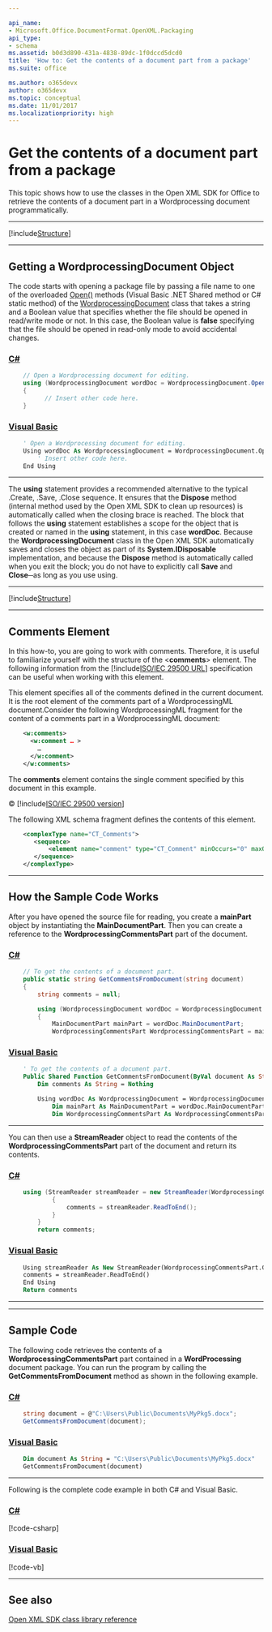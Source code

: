 ```yaml
---

api_name:
- Microsoft.Office.DocumentFormat.OpenXML.Packaging
api_type:
- schema
ms.assetid: b0d3d890-431a-4838-89dc-1f0dccd5dcd0
title: 'How to: Get the contents of a document part from a package'
ms.suite: office

ms.author: o365devx
author: o365devx
ms.topic: conceptual
ms.date: 11/01/2017
ms.localizationpriority: high
---
```

# Get the contents of a document part from a package

This topic shows how to use the classes in the Open XML SDK for
Office to retrieve the contents of a document part in a Wordprocessing
document programmatically.



--------------------------------------------------------------------------------
[!include[Structure](../includes/word/packages-and-document-parts.md)]


---------------------------------------------------------------------------------
## Getting a WordprocessingDocument Object
The code starts with opening a package file by passing a file name to
one of the overloaded [Open()](/dotnet/api/documentformat.openxml.packaging.wordprocessingdocument.open) methods (Visual Basic .NET Shared
method or C\# static method) of the [WordprocessingDocument](/dotnet/api/documentformat.openxml.packaging.wordprocessingdocument) class that takes a
string and a Boolean value that specifies whether the file should be
opened in read/write mode or not. In this case, the Boolean value is
**false** specifying that the file should be
opened in read-only mode to avoid accidental changes.

### [C#](#tab/cs-0)
```csharp
    // Open a Wordprocessing document for editing.
    using (WordprocessingDocument wordDoc = WordprocessingDocument.Open(document, false))
    {
          // Insert other code here.
    }
```

### [Visual Basic](#tab/vb-0)
```vb
    ' Open a Wordprocessing document for editing.
    Using wordDoc As WordprocessingDocument = WordprocessingDocument.Open(document, False)
        ' Insert other code here.
    End Using
```
***


The **using** statement provides a recommended
alternative to the typical .Create, .Save, .Close sequence. It ensures
that the **Dispose** method (internal method
used by the Open XML SDK to clean up resources) is automatically called
when the closing brace is reached. The block that follows the **using** statement establishes a scope for the
object that is created or named in the **using** statement, in this case **wordDoc**. Because the **WordprocessingDocument** class in the Open XML SDK
automatically saves and closes the object as part of its **System.IDisposable** implementation, and because
the **Dispose** method is automatically called
when you exit the block; you do not have to explicitly call **Save** and **Close**─as
long as you use using.


---------------------------------------------------------------------------------

[!include[Structure](../includes/word/structure.md)]

--------------------------------------------------------------------------------
## Comments Element
In this how-to, you are going to work with comments. Therefore, it is
useful to familiarize yourself with the structure of the \<**comments**\> element. The following information
from the [!include[ISO/IEC 29500 URL](../includes/iso-iec-29500-link.md)]
specification can be useful when working with this element.

This element specifies all of the comments defined in the current
document. It is the root element of the comments part of a
WordprocessingML document.Consider the following WordprocessingML
fragment for the content of a comments part in a WordprocessingML
document:

```xml
    <w:comments>
      <w:comment … >
        …
      </w:comment>
    </w:comments>
```

The **comments** element contains the single
comment specified by this document in this example.

© [!include[ISO/IEC 29500 version](../includes/iso-iec-29500-version.md)]

The following XML schema fragment defines the contents of this element.

```xml
    <complexType name="CT_Comments">
       <sequence>
           <element name="comment" type="CT_Comment" minOccurs="0" maxOccurs="unbounded"/>
       </sequence>
    </complexType>
```

--------------------------------------------------------------------------------
## How the Sample Code Works
After you have opened the source file for reading, you create a **mainPart** object by instantiating the **MainDocumentPart**. Then you can create a reference
to the **WordprocessingCommentsPart** part of
the document.

### [C#](#tab/cs-1)
```csharp
    // To get the contents of a document part.
    public static string GetCommentsFromDocument(string document)
    {
        string comments = null;

        using (WordprocessingDocument wordDoc = WordprocessingDocument.Open(document, true))
        {
            MainDocumentPart mainPart = wordDoc.MainDocumentPart;
            WordprocessingCommentsPart WordprocessingCommentsPart = mainPart.WordprocessingCommentsPart;
```

### [Visual Basic](#tab/vb-1)
```vb
    ' To get the contents of a document part.
    Public Shared Function GetCommentsFromDocument(ByVal document As String) As String
        Dim comments As String = Nothing

        Using wordDoc As WordprocessingDocument = WordprocessingDocument.Open(document, True)
            Dim mainPart As MainDocumentPart = wordDoc.MainDocumentPart
            Dim WordprocessingCommentsPart As WordprocessingCommentsPart = mainPart.WordprocessingCommentsPart
```
***


You can then use a **StreamReader** object to
read the contents of the **WordprocessingCommentsPart** part of the document
and return its contents.

### [C#](#tab/cs-2)
```csharp
    using (StreamReader streamReader = new StreamReader(WordprocessingCommentsPart.GetStream()))
            {
                comments = streamReader.ReadToEnd();
            }
        }
        return comments;
```

### [Visual Basic](#tab/vb-2)
```vb
    Using streamReader As New StreamReader(WordprocessingCommentsPart.GetStream())
    comments = streamReader.ReadToEnd()
    End Using
    Return comments
```
***


--------------------------------------------------------------------------------
## Sample Code
The following code retrieves the contents of a **WordprocessingCommentsPart** part contained in a
**WordProcessing** document package. You can
run the program by calling the **GetCommentsFromDocument** method as shown in the
following example.

### [C#](#tab/cs-3)
```csharp
    string document = @"C:\Users\Public\Documents\MyPkg5.docx";
    GetCommentsFromDocument(document);
```

### [Visual Basic](#tab/vb-3)
```vb
    Dim document As String = "C:\Users\Public\Documents\MyPkg5.docx"
    GetCommentsFromDocument(document)
```
***


Following is the complete code example in both C\# and Visual Basic.

### [C#](#tab/cs)
[!code-csharp[](../../samples/word/get_the_contents_of_a_part_from_a_package/cs/Program.cs)]

### [Visual Basic](#tab/vb)
[!code-vb[](../../samples/word/get_the_contents_of_a_part_from_a_package/vb/Program.vb)]

--------------------------------------------------------------------------------
## See also


[Open XML SDK class library
reference](/office/open-xml/open-xml-sdk)
